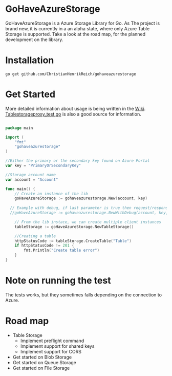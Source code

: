 # GoHaveAzureStorage
GoHaveAzureStorage is a Azure Storage Library for Go. As The project is brand new, it is currently in a an alpha state, where only Azure Table Storage is supported. Take a look at the road map, for the planned development on the library.

# Installation
```
go get github.com/ChristianHenrikReich/gohaveazurestorage
```

# Get Started
More detailed information about usage is being written in the [Wiki](https://github.com/ChristianHenrikReich/gohaveazurestorage/wiki/1.-Home). [Tablestorageproxy_test.go](https://github.com/ChristianHenrikReich/gohaveazurestorage/blob/master/tablestorage_test.go) is also a good source for information.

```Go

package main

import (
	"fmt"
	"gohaveazurestorage"
)

//Either the primary or the secondary key found on Azure Portal
var key = "PrimaryOrSecondaryKey"

//Storage account name
var account = "Account"

func main() {
	// Create an instance of the lib
	goHaveAzureStorage := gohaveazurestorage.New(account, key)
  
  // Example with debug, if last parameter is true then request/response sessions dumps is written to console
  //goHaveAzureStorage := gohaveazurestorage.NewWithDebug(account, key, true)

	// From the lib instace, we can create multiple client instances
	tableStorage := goHaveAzureStorage.NewTableStorage()

	//Creating a table
	httpStatusCode := tableStorage.CreateTable("Table")
	if httpStatusCode != 201 {
		fmt.Println("Create table error")
	}
}

```
# Note on running the test
The tests works, but they sometimes falls depending on the connection to Azure.

# Road map
* Table Storage
  - Implement preflight command
  - Implement support for shared keys
  - Implement support for CORS
* Get started on Blob Storage
* Get started on Queue Storage
* Get started on File Storage
